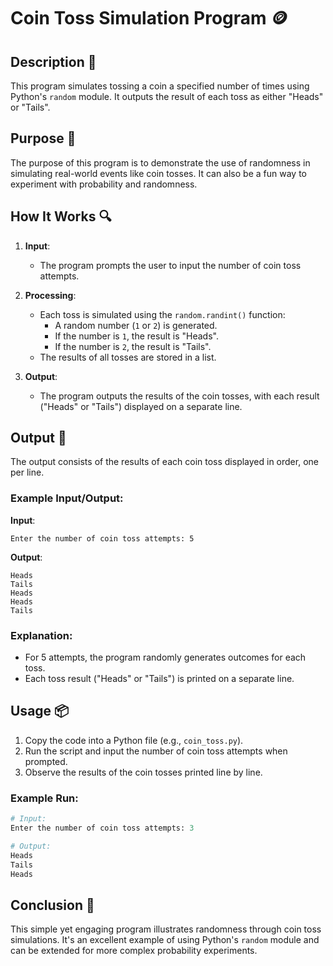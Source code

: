 # Coin Toss Simulation Program 🪙

## Description 📝

This program simulates tossing a coin a specified number of times using Python's `random` module. It outputs the result of each toss as either "Heads" or "Tails".

## Purpose 🎯

The purpose of this program is to demonstrate the use of randomness in simulating real-world events like coin tosses. It can also be a fun way to experiment with probability and randomness.

## How It Works 🔍

1. **Input**:
    - The program prompts the user to input the number of coin toss attempts.
2. **Processing**:

    - Each toss is simulated using the `random.randint()` function:
        - A random number (`1` or `2`) is generated.
        - If the number is `1`, the result is "Heads".
        - If the number is `2`, the result is "Tails".
    - The results of all tosses are stored in a list.

3. **Output**:
    - The program outputs the results of the coin tosses, with each result ("Heads" or "Tails") displayed on a separate line.

## Output 📜

The output consists of the results of each coin toss displayed in order, one per line.

### Example Input/Output:

**Input**:

```
Enter the number of coin toss attempts: 5
```

**Output**:

```
Heads
Tails
Heads
Heads
Tails
```

### Explanation:

-   For 5 attempts, the program randomly generates outcomes for each toss.
-   Each toss result ("Heads" or "Tails") is printed on a separate line.

## Usage 📦

1. Copy the code into a Python file (e.g., `coin_toss.py`).
2. Run the script and input the number of coin toss attempts when prompted.
3. Observe the results of the coin tosses printed line by line.

### Example Run:

```python
# Input:
Enter the number of coin toss attempts: 3

# Output:
Heads
Tails
Heads
```

## Conclusion 🚀

This simple yet engaging program illustrates randomness through coin toss simulations. It's an excellent example of using Python's `random` module and can be extended for more complex probability experiments.
